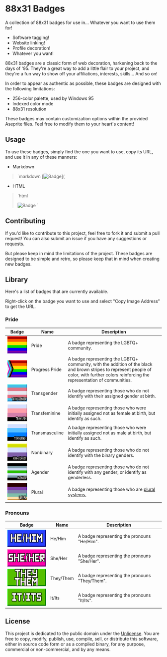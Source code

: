 # 88x31 Badges

A collection of 88x31 badges for use in... Whatever you want to use them for!

- Software tagging!
- Website linking!
- Profile decoration!
- Whatever you want!

88x31 badges are a classic form of web decoration, harkening back to the days of '95. They're a great way to add a little flair to your project, and they're a fun way to show off your affiliations, interests, skills... And so on!

In order to appear as authentic as possible, these badges are designed with the following limitations:

- 256-color palette, used by Windows 95
- Indexed color mode
- 88x31 resolution

These badges may contain customization options within the provided Aseprite files. Feel free to modify them to your heart's content!

## Usage

To use these badges, simply find the one you want to use, copy its URL, and use it in any of these manners:

- Markdown

> `markdown
> [![Badge](<My Badge URL>)](
>

- HTML

> `html
>   <!-- You can optionally enclose it in an <a> tag to add a hyperlink -->
>   <img src="<My Badge URL>" alt="Badge">
> `

## Contributing

If you'd like to contribute to this project, feel free to fork it and submit a pull request! You can also submit an issue if you have any suggestions or requests.

But please keep in mind the limitations of the project. These badges are designed to be simple and retro, so please keep that in mind when creating new badges.

## Library

Here's a list of badges that are currently available.

Right-click on the badge you want to use and select "Copy Image Address" to get the URL.

### Pride

<!-- Trans women are women :3-->
<!-- Trans men are men :3 -->
<!-- Non-binary people are valid :3 -->
<!-- Get over it >:3 -->

| Badge | Name | Description |
| --- | --- | --- |
| <img src="./images/pride/badge_pride.png" height="55" /> | Pride | A badge representing the LGBTQ+ community. |
| <img src="./images/pride/badge_progress.png" height="55" /> | Progress Pride | A badge representing the LGBTQ+ community, with the addition of the black and brown stripes to represent people of color, with further colors reinforcing the representation of communities. | 
| <img src="./images/pride/badge_transgender.gif" height="55" /> | Transgender | A badge representing those who do not identify with their assigned gender at birth. | 
| <img src="./images/pride/badge_transfem.gif" height="55" /> | Transfeminine | A badge representing those who were initially assigned not as female at birth, but identify as such. |
| <img src="./images/pride/badge_transmasc.gif" height="55" /> | Transmasculine | A badge representing those who were initially assigned not as male at birth, but identify as such. | 
| <img src="./images/pride/badge_nonbinary.gif" height="55" /> | Nonbinary | A badge representing those who do not identify with the binary genders. |
| <img src="./images/pride/badge_agender.gif" height="55" /> | Agender | A badge representing those who do not identify with any gender, or identify as genderless. | 
| <img src="./images/pride/badge_plural.gif" height="55" /> | Plural | A badge representing those who are [plural systems.](https://pluralpedia.org/w/Plurality) | 

### Pronouns

| Badge | Name | Description |
| --- | --- | --- |
| <img src="./images/pronouns/badge_he_him.png" height="55" /> | He/Him | A badge representing the pronouns "He/Him". |
| <img src="./images/pronouns/badge_she_her.png" height="55" /> | She/Her | A badge representing the pronouns "She/Her". |
| <img src="./images/pronouns/badge_they_them.png" height="55" /> | They/Them | A badge representing the pronouns "They/Them". |
| <img src="./images/pronouns/badge_it_its.png" height="55" /> | It/Its | A badge representing the pronouns "It/Its". |

## License

This project is dedicated to the public domain under the [Unlicense](https://unlicense.org/). You are free to copy, modify, publish, use, compile, sell, or distribute this software, either in source code form or as a compiled binary, for any purpose, commercial or non-commercial, and by any means.
